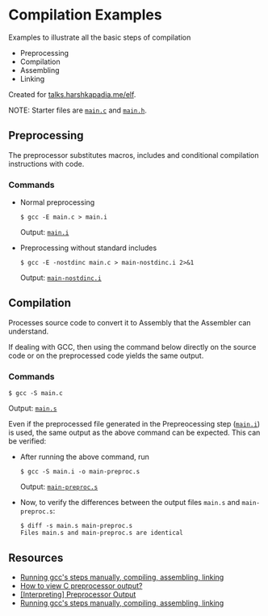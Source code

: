 # Compilation Examples

Examples to illustrate all the basic steps of compilation

-	Preprocessing
-	Compilation
-	Assembling
-	Linking

Created for [talks.harshkapadia.me/elf](https://talks.harshkapadia.me/elf).

NOTE: Starter files are [`main.c`](main.c) and [`main.h`](main.h).

## Preprocessing

The preprocessor substitutes macros, includes and conditional compilation
instructions with code.

### Commands

-	Normal preprocessing

	```shell
	$ gcc -E main.c > main.i
	```

	Output: [`main.i`](main.i)

-	Preprocessing without standard includes

	```shell
	$ gcc -E -nostdinc main.c > main-nostdinc.i 2>&1
	```

	Output: [`main-nostdinc.i`](main-nostdinc.i)

## Compilation

Processes source code to convert it to Assembly that the Assembler can
understand.

If dealing with GCC, then using the command below directly on the source code or
on the preprocessed code yields the same output.

### Commands

```shell
$ gcc -S main.c
```

Output: [`main.s`](main.s)

Even if the preprocessed file generated in the Prepreocessing step
([`main.i`](main.i)) is used, the same output as the above command can be
expected. This can be verified:

-	After running the above command, run

	```shell
	$ gcc -S main.i -o main-preproc.s
	```

	Output: [`main-preproc.s`](main-preproc.s)

-	Now, to verify the differences between the output files `main.s` and
	`main-preproc.s`:

	```shell
	$ diff -s main.s main-preproc.s
	Files main.s and main-preproc.s are identical
	```

## Resources

-	[Running gcc's steps manually, compiling, assembling, linking](https://stackoverflow.com/questions/8527743/running-gccs-steps-manually-compiling-assembling-linking)
-	[How to view C preprocessor output?](https://stackoverflow.com/questions/3742822/how-to-view-c-preprocessor-output)
-	[[Interpreting] Preprocessor Output](https://gcc.gnu.org/onlinedocs/cpp/Preprocessor-Output.html)
-	[Running gcc's steps manually, compiling, assembling, linking](https://stackoverflow.com/questions/8527743/running-gccs-steps-manually-compiling-assembling-linking)

